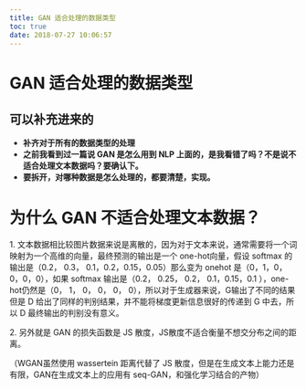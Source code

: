 ```yaml
---
title: GAN 适合处理的数据类型
toc: true
date: 2018-07-27 10:06:57
---
```

# GAN 适合处理的数据类型



## 可以补充进来的

* **补齐对于所有的数据类型的处理**
* **之前我看到过一篇说 GAN 是怎么用到 NLP 上面的，是我看错了吗？不是说不适合处理文本数据吗？要确认下。**
* **要拆开，对哪种数据是怎么处理的，都要清楚，实现。**




# **为什么 GAN 不适合处理文本数据？**


1. 文本数据相比较图片数据来说是离散的，因为对于文本来说，通常需要将一个词映射为一个高维的向量，最终预测的输出是一个 one-hot向量，假设 softmax 的输出是（0.2， 0.3， 0.1，0.2，0.15，0.05）那么变为 onehot 是（0，1，0，0，0，0），如果 softmax 输出是（0.2， 0.25， 0.2， 0.1，0.15，0.1 ），one-hot仍然是（0， 1， 0， 0， 0， 0），所以对于生成器来说，G输出了不同的结果但是 D 给出了同样的判别结果，并不能将梯度更新信息很好的传递到 G 中去，所以 D 最终输出的判别没有意义。

2. 另外就是 GAN 的损失函数是 JS 散度，JS散度不适合衡量不想交分布之间的距离。

（WGAN虽然使用 wassertein 距离代替了 JS 散度，但是在生成文本上能力还是有限，GAN在生成文本上的应用有 seq-GAN，和强化学习结合的产物）
